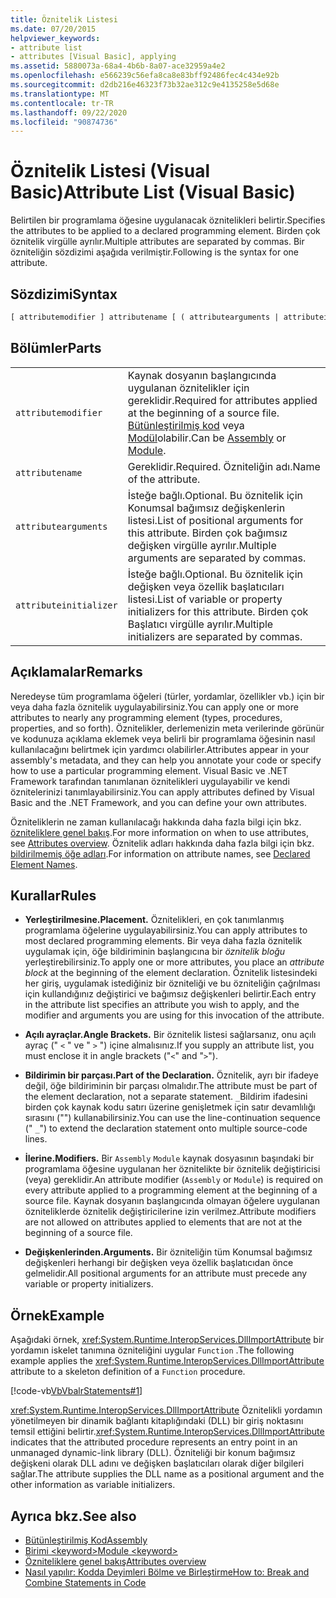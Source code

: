 ```yaml
---
title: Öznitelik Listesi
ms.date: 07/20/2015
helpviewer_keywords:
- attribute list
- attributes [Visual Basic], applying
ms.assetid: 5880073a-68a4-4b6b-8a07-ace32959a4e2
ms.openlocfilehash: e566239c56efa8ca8e83bff92486fec4c434e92b
ms.sourcegitcommit: d2db216e46323f73b32ae312c9e4135258e5d68e
ms.translationtype: MT
ms.contentlocale: tr-TR
ms.lasthandoff: 09/22/2020
ms.locfileid: "90874736"
---
```

# <a name="attribute-list-visual-basic"></a><span data-ttu-id="3fd12-102">Öznitelik Listesi (Visual Basic)</span><span class="sxs-lookup"><span data-stu-id="3fd12-102">Attribute List (Visual Basic)</span></span>

<span data-ttu-id="3fd12-103">Belirtilen bir programlama öğesine uygulanacak öznitelikleri belirtir.</span><span class="sxs-lookup"><span data-stu-id="3fd12-103">Specifies the attributes to be applied to a declared programming element.</span></span> <span data-ttu-id="3fd12-104">Birden çok öznitelik virgülle ayrılır.</span><span class="sxs-lookup"><span data-stu-id="3fd12-104">Multiple attributes are separated by commas.</span></span> <span data-ttu-id="3fd12-105">Bir özniteliğin sözdizimi aşağıda verilmiştir.</span><span class="sxs-lookup"><span data-stu-id="3fd12-105">Following is the syntax for one attribute.</span></span>  
  
## <a name="syntax"></a><span data-ttu-id="3fd12-106">Sözdizimi</span><span class="sxs-lookup"><span data-stu-id="3fd12-106">Syntax</span></span>  
  
```vb  
[ attributemodifier ] attributename [ ( attributearguments | attributeinitializer ) ]  
```  
  
## <a name="parts"></a><span data-ttu-id="3fd12-107">Bölümler</span><span class="sxs-lookup"><span data-stu-id="3fd12-107">Parts</span></span>  

|||
|---|---|
|`attributemodifier`|<span data-ttu-id="3fd12-108">Kaynak dosyanın başlangıcında uygulanan öznitelikler için gereklidir.</span><span class="sxs-lookup"><span data-stu-id="3fd12-108">Required for attributes applied at the beginning of a source file.</span></span> <span data-ttu-id="3fd12-109">[Bütünleştirilmiş kod](../modifiers/assembly.md) veya [Modül](../modifiers/module-keyword.md)olabilir.</span><span class="sxs-lookup"><span data-stu-id="3fd12-109">Can be [Assembly](../modifiers/assembly.md) or [Module](../modifiers/module-keyword.md).</span></span>|
|`attributename`| <span data-ttu-id="3fd12-110">Gereklidir.</span><span class="sxs-lookup"><span data-stu-id="3fd12-110">Required.</span></span> <span data-ttu-id="3fd12-111">Özniteliğin adı.</span><span class="sxs-lookup"><span data-stu-id="3fd12-111">Name of the attribute.</span></span>|
|`attributearguments`|<span data-ttu-id="3fd12-112">İsteğe bağlı.</span><span class="sxs-lookup"><span data-stu-id="3fd12-112">Optional.</span></span> <span data-ttu-id="3fd12-113">Bu öznitelik için Konumsal bağımsız değişkenlerin listesi.</span><span class="sxs-lookup"><span data-stu-id="3fd12-113">List of positional arguments for this attribute.</span></span> <span data-ttu-id="3fd12-114">Birden çok bağımsız değişken virgülle ayrılır.</span><span class="sxs-lookup"><span data-stu-id="3fd12-114">Multiple arguments are separated by commas.</span></span>|
|`attributeinitializer`|<span data-ttu-id="3fd12-115">İsteğe bağlı.</span><span class="sxs-lookup"><span data-stu-id="3fd12-115">Optional.</span></span> <span data-ttu-id="3fd12-116">Bu öznitelik için değişken veya özellik başlatıcıları listesi.</span><span class="sxs-lookup"><span data-stu-id="3fd12-116">List of variable or property initializers for this attribute.</span></span> <span data-ttu-id="3fd12-117">Birden çok Başlatıcı virgülle ayrılır.</span><span class="sxs-lookup"><span data-stu-id="3fd12-117">Multiple initializers are separated by commas.</span></span>|
  
## <a name="remarks"></a><span data-ttu-id="3fd12-118">Açıklamalar</span><span class="sxs-lookup"><span data-stu-id="3fd12-118">Remarks</span></span>  

 <span data-ttu-id="3fd12-119">Neredeyse tüm programlama öğeleri (türler, yordamlar, özellikler vb.) için bir veya daha fazla öznitelik uygulayabilirsiniz.</span><span class="sxs-lookup"><span data-stu-id="3fd12-119">You can apply one or more attributes to nearly any programming element (types, procedures, properties, and so forth).</span></span> <span data-ttu-id="3fd12-120">Öznitelikler, derlemenizin meta verilerinde görünür ve kodunuza açıklama eklemek veya belirli bir programlama öğesinin nasıl kullanılacağını belirtmek için yardımcı olabilirler.</span><span class="sxs-lookup"><span data-stu-id="3fd12-120">Attributes appear in your assembly's metadata, and they can help you annotate your code or specify how to use a particular programming element.</span></span> <span data-ttu-id="3fd12-121">Visual Basic ve .NET Framework tarafından tanımlanan öznitelikleri uygulayabilir ve kendi öznitelerinizi tanımlayabilirsiniz.</span><span class="sxs-lookup"><span data-stu-id="3fd12-121">You can apply attributes defined by Visual Basic and the .NET Framework, and you can define your own attributes.</span></span>  

 <span data-ttu-id="3fd12-122">Özniteliklerin ne zaman kullanılacağı hakkında daha fazla bilgi için bkz. [özniteliklere genel bakış](../../programming-guide/concepts/attributes/index.md).</span><span class="sxs-lookup"><span data-stu-id="3fd12-122">For more information on when to use attributes, see [Attributes overview](../../programming-guide/concepts/attributes/index.md).</span></span> <span data-ttu-id="3fd12-123">Öznitelik adları hakkında daha fazla bilgi için bkz. [bildirilmemiş öğe adları](../../programming-guide/language-features/declared-elements/declared-element-names.md).</span><span class="sxs-lookup"><span data-stu-id="3fd12-123">For information on attribute names, see [Declared Element Names](../../programming-guide/language-features/declared-elements/declared-element-names.md).</span></span>  
  
## <a name="rules"></a><span data-ttu-id="3fd12-124">Kurallar</span><span class="sxs-lookup"><span data-stu-id="3fd12-124">Rules</span></span>  
  
- <span data-ttu-id="3fd12-125">**Yerleştirilmesine.**</span><span class="sxs-lookup"><span data-stu-id="3fd12-125">**Placement.**</span></span> <span data-ttu-id="3fd12-126">Öznitelikleri, en çok tanımlanmış programlama öğelerine uygulayabilirsiniz.</span><span class="sxs-lookup"><span data-stu-id="3fd12-126">You can apply attributes to most declared programming elements.</span></span> <span data-ttu-id="3fd12-127">Bir veya daha fazla öznitelik uygulamak için, öğe bildiriminin başlangıcına bir *öznitelik bloğu* yerleştirebilirsiniz.</span><span class="sxs-lookup"><span data-stu-id="3fd12-127">To apply one or more attributes, you place an *attribute block* at the beginning of the element declaration.</span></span> <span data-ttu-id="3fd12-128">Öznitelik listesindeki her giriş, uygulamak istediğiniz bir özniteliği ve bu özniteliğin çağrılması için kullandığınız değiştirici ve bağımsız değişkenleri belirtir.</span><span class="sxs-lookup"><span data-stu-id="3fd12-128">Each entry in the attribute list specifies an attribute you wish to apply, and the modifier and arguments you are using for this invocation of the attribute.</span></span>  
  
- <span data-ttu-id="3fd12-129">**Açılı ayraçlar.**</span><span class="sxs-lookup"><span data-stu-id="3fd12-129">**Angle Brackets.**</span></span> <span data-ttu-id="3fd12-130">Bir öznitelik listesi sağlarsanız, onu açılı ayraç (" `<` " ve " `>` ") içine almalısınız.</span><span class="sxs-lookup"><span data-stu-id="3fd12-130">If you supply an attribute list, you must enclose it in angle brackets ("`<`" and "`>`").</span></span>  
  
- <span data-ttu-id="3fd12-131">**Bildirimin bir parçası.**</span><span class="sxs-lookup"><span data-stu-id="3fd12-131">**Part of the Declaration.**</span></span> <span data-ttu-id="3fd12-132">Öznitelik, ayrı bir ifadeye değil, öğe bildiriminin bir parçası olmalıdır.</span><span class="sxs-lookup"><span data-stu-id="3fd12-132">The attribute must be part of the element declaration, not a separate statement.</span></span> <span data-ttu-id="3fd12-133">`_`Bildirim ifadesini birden çok kaynak kodu satırı üzerine genişletmek için satır devamlılığı sırasını ("") kullanabilirsiniz.</span><span class="sxs-lookup"><span data-stu-id="3fd12-133">You can use the line-continuation sequence (" `_`") to extend the declaration statement onto multiple source-code lines.</span></span>  
  
- <span data-ttu-id="3fd12-134">**İlerine.**</span><span class="sxs-lookup"><span data-stu-id="3fd12-134">**Modifiers.**</span></span> <span data-ttu-id="3fd12-135">Bir `Assembly` `Module` kaynak dosyasının başındaki bir programlama öğesine uygulanan her öznitelikte bir öznitelik değiştiricisi (veya) gereklidir.</span><span class="sxs-lookup"><span data-stu-id="3fd12-135">An attribute modifier (`Assembly` or `Module`) is required on every attribute applied to a programming element at the beginning of a source file.</span></span> <span data-ttu-id="3fd12-136">Kaynak dosyanın başlangıcında olmayan öğelere uygulanan özniteliklerde öznitelik değiştiricilerine izin verilmez.</span><span class="sxs-lookup"><span data-stu-id="3fd12-136">Attribute modifiers are not allowed on attributes applied to elements that are not at the beginning of a source file.</span></span>  
  
- <span data-ttu-id="3fd12-137">**Değişkenlerinden.**</span><span class="sxs-lookup"><span data-stu-id="3fd12-137">**Arguments.**</span></span> <span data-ttu-id="3fd12-138">Bir özniteliğin tüm Konumsal bağımsız değişkenleri herhangi bir değişken veya özellik başlatıcıdan önce gelmelidir.</span><span class="sxs-lookup"><span data-stu-id="3fd12-138">All positional arguments for an attribute must precede any variable or property initializers.</span></span>  
  
## <a name="example"></a><span data-ttu-id="3fd12-139">Örnek</span><span class="sxs-lookup"><span data-stu-id="3fd12-139">Example</span></span>  

 <span data-ttu-id="3fd12-140">Aşağıdaki örnek, <xref:System.Runtime.InteropServices.DllImportAttribute> bir yordamın iskelet tanımına özniteliğini uygular `Function` .</span><span class="sxs-lookup"><span data-stu-id="3fd12-140">The following example applies the <xref:System.Runtime.InteropServices.DllImportAttribute> attribute to a skeleton definition of a `Function` procedure.</span></span>  
  
 [!code-vb[VbVbalrStatements#1](~/samples/snippets/visualbasic/VS_Snippets_VBCSharp/VbVbalrStatements/VB/Class1.vb#1)]  
  
 <span data-ttu-id="3fd12-141"><xref:System.Runtime.InteropServices.DllImportAttribute> Öznitelikli yordamın yönetilmeyen bir dinamik bağlantı kitaplığındaki (DLL) bir giriş noktasını temsil ettiğini belirtir.</span><span class="sxs-lookup"><span data-stu-id="3fd12-141"><xref:System.Runtime.InteropServices.DllImportAttribute> indicates that the attributed procedure represents an entry point in an unmanaged dynamic-link library (DLL).</span></span> <span data-ttu-id="3fd12-142">Özniteliği bir konum bağımsız değişkeni olarak DLL adını ve değişken başlatıcıları olarak diğer bilgileri sağlar.</span><span class="sxs-lookup"><span data-stu-id="3fd12-142">The attribute supplies the DLL name as a positional argument and the other information as variable initializers.</span></span>  
  
## <a name="see-also"></a><span data-ttu-id="3fd12-143">Ayrıca bkz.</span><span class="sxs-lookup"><span data-stu-id="3fd12-143">See also</span></span>

- [<span data-ttu-id="3fd12-144">Bütünleştirilmiş Kod</span><span class="sxs-lookup"><span data-stu-id="3fd12-144">Assembly</span></span>](../modifiers/assembly.md)
- [<span data-ttu-id="3fd12-145">Birimi \<keyword></span><span class="sxs-lookup"><span data-stu-id="3fd12-145">Module \<keyword></span></span>](../modifiers/module-keyword.md)
- [<span data-ttu-id="3fd12-146">Özniteliklere genel bakış</span><span class="sxs-lookup"><span data-stu-id="3fd12-146">Attributes overview</span></span>](../../programming-guide/concepts/attributes/index.md)
- [<span data-ttu-id="3fd12-147">Nasıl yapılır: Kodda Deyimleri Bölme ve Birleştirme</span><span class="sxs-lookup"><span data-stu-id="3fd12-147">How to: Break and Combine Statements in Code</span></span>](../../programming-guide/program-structure/how-to-break-and-combine-statements-in-code.md)
